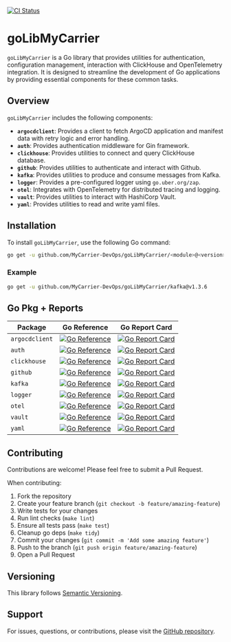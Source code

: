 [![CI Status](https://github.com/MyCarrier-DevOps/goLibMyCarrier/actions/workflows/ci.yml/badge.svg?branch=main)](https://github.com/MyCarrier-DevOps/goLibMyCarrier/actions/workflows/ci.yml)
# goLibMyCarrier

`goLibMyCarrier` is a Go library that provides utilities for authentication, configuration management, interaction with ClickHouse and OpenTelemetry integration. It is designed to streamline the development of Go applications by providing essential components for these common tasks.

## Overview

`goLibMyCarrier` includes the following components:

-   **`argocdclient`**: Provides a client to fetch ArgoCD application and manifest data with retry logic and error handling.
-   **`auth`**: Provides authentication middleware for Gin framework.
-   **`clickhouse`**: Provides utilities to connect and query ClickHouse database.
-   **`github`**: Provides utilities to authenticate and interact with Github.
-   **`kafka`**: Provides utilities to produce and consume messages from Kafka.
-   **`logger`**: Provides a pre-configured logger using `go.uber.org/zap`.
-   **`otel`**: Integrates with OpenTelemetry for distributed tracing and logging.
-   **`vault`**: Provides utilities to interact with HashiCorp Vault.
-   **`yaml`**: Provides utilities to read and write yaml files.

## Installation

To install `goLibMyCarrier`, use the following Go command:

```bash
go get -u github.com/MyCarrier-DevOps/goLibMyCarrier/<module>@<version>
```

### Example

```bash
go get -u github.com/MyCarrier-DevOps/goLibMyCarrier/kafka@v1.3.6
```

## Go Pkg + Reports

| Package | Go Reference | Go Report Card |
|---------|--------------|----------------|
| `argocdclient` | [![Go Reference](https://pkg.go.dev/badge/github.com/MyCarrier-DevOps/goLibMyCarrier/argocdclient.svg)](https://pkg.go.dev/github.com/MyCarrier-DevOps/goLibMyCarrier/argocdclient) | [![Go Report Card](https://goreportcard.com/badge/github.com/MyCarrier-DevOps/goLibMyCarrier/argocdclient)](https://goreportcard.com/report/github.com/MyCarrier-DevOps/goLibMyCarrier/argocdclient) |
| `auth` | [![Go Reference](https://pkg.go.dev/badge/github.com/MyCarrier-DevOps/goLibMyCarrier/auth.svg)](https://pkg.go.dev/github.com/MyCarrier-DevOps/goLibMyCarrier/auth) | [![Go Report Card](https://goreportcard.com/badge/github.com/MyCarrier-DevOps/goLibMyCarrier/auth)](https://goreportcard.com/report/github.com/MyCarrier-DevOps/goLibMyCarrier/auth) |
| `clickhouse` | [![Go Reference](https://pkg.go.dev/badge/github.com/MyCarrier-DevOps/goLibMyCarrier/clickhouse.svg)](https://pkg.go.dev/github.com/MyCarrier-DevOps/goLibMyCarrier/clickhouse) | [![Go Report Card](https://goreportcard.com/badge/github.com/MyCarrier-DevOps/goLibMyCarrier/clickhouse)](https://goreportcard.com/report/github.com/MyCarrier-DevOps/goLibMyCarrier/clickhouse) |
| `github` | [![Go Reference](https://pkg.go.dev/badge/github.com/MyCarrier-DevOps/goLibMyCarrier/github.svg)](https://pkg.go.dev/github.com/MyCarrier-DevOps/goLibMyCarrier/github) | [![Go Report Card](https://goreportcard.com/badge/github.com/MyCarrier-DevOps/goLibMyCarrier/github)](https://goreportcard.com/report/github.com/MyCarrier-DevOps/goLibMyCarrier/github) |
| `kafka` | [![Go Reference](https://pkg.go.dev/badge/github.com/MyCarrier-DevOps/goLibMyCarrier/kafka.svg)](https://pkg.go.dev/github.com/MyCarrier-DevOps/goLibMyCarrier/kafka) | [![Go Report Card](https://goreportcard.com/badge/github.com/MyCarrier-DevOps/goLibMyCarrier/kafka)](https://goreportcard.com/report/github.com/MyCarrier-DevOps/goLibMyCarrier/kafka) |
| `logger` | [![Go Reference](https://pkg.go.dev/badge/github.com/MyCarrier-DevOps/goLibMyCarrier/logger.svg)](https://pkg.go.dev/github.com/MyCarrier-DevOps/goLibMyCarrier/logger) | [![Go Report Card](https://goreportcard.com/badge/github.com/MyCarrier-DevOps/goLibMyCarrier/logger)](https://goreportcard.com/report/github.com/MyCarrier-DevOps/goLibMyCarrier/logger) |
| `otel` | [![Go Reference](https://pkg.go.dev/badge/github.com/MyCarrier-DevOps/goLibMyCarrier/otel.svg)](https://pkg.go.dev/github.com/MyCarrier-DevOps/goLibMyCarrier/otel) | [![Go Report Card](https://goreportcard.com/badge/github.com/MyCarrier-DevOps/goLibMyCarrier/otel)](https://goreportcard.com/report/github.com/MyCarrier-DevOps/goLibMyCarrier/otel) |
| `vault` | [![Go Reference](https://pkg.go.dev/badge/github.com/MyCarrier-DevOps/goLibMyCarrier/vault.svg)](https://pkg.go.dev/github.com/MyCarrier-DevOps/goLibMyCarrier/vault) | [![Go Report Card](https://goreportcard.com/badge/github.com/MyCarrier-DevOps/goLibMyCarrier/vault)](https://goreportcard.com/report/github.com/MyCarrier-DevOps/goLibMyCarrier/vault) |
| `yaml` | [![Go Reference](https://pkg.go.dev/badge/github.com/MyCarrier-DevOps/goLibMyCarrier/yaml.svg)](https://pkg.go.dev/github.com/MyCarrier-DevOps/goLibMyCarrier/yaml) | [![Go Report Card](https://goreportcard.com/badge/github.com/MyCarrier-DevOps/goLibMyCarrier/yaml)](https://goreportcard.com/report/github.com/MyCarrier-DevOps/goLibMyCarrier/yaml) |

## Contributing

Contributions are welcome! Please feel free to submit a Pull Request.

When contributing:
1. Fork the repository
2. Create your feature branch (`git checkout -b feature/amazing-feature`)
3. Write tests for your changes
4. Run lint checks (`make lint`)
5. Ensure all tests pass (`make test`)
6. Cleanup go deps (`make tidy`)
7. Commit your changes (`git commit -m 'Add some amazing feature'`)
8. Push to the branch (`git push origin feature/amazing-feature`)
9. Open a Pull Request

## Versioning

This library follows [Semantic Versioning](https://semver.org/).

## Support

For issues, questions, or contributions, please visit the [GitHub repository](https://github.com/MyCarrier-DevOps/go-client-langfuse).
